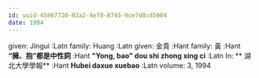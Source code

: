 ```yaml
---
id: uuid-45867720-02a2-4ef8-8745-9ce7d8cd5004
date: 1994
---
```


given: Jingui :Latn
family: Huang :Latn
given: 金貴 :Hant
family: 黃 :Hant
**“擁、抱”都是中性詞** :Hant
**"Yong, bao" dou shi zhong xing ci** :Latn
In: 
**  湖北大學學報** :Hant
**Hubei daxue xuebao** :Latn
volume: 3, 1994